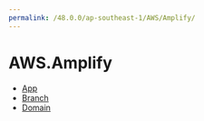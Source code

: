 ```yaml
---
permalink: /48.0.0/ap-southeast-1/AWS/Amplify/
---
```


# AWS.Amplify



* [App](App.md)
* [Branch](Branch.md)
* [Domain](Domain.md)